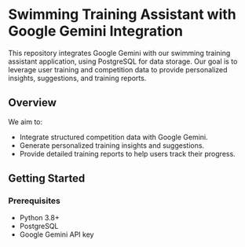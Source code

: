 # Swimming Training Assistant with Google Gemini Integration

This repository integrates Google Gemini with our swimming training assistant application, using PostgreSQL for data storage. Our goal is to leverage user training and competition data to provide personalized insights, suggestions, and training reports.

## Overview

We aim to:
- Integrate structured competition data with Google Gemini.
- Generate personalized training insights and suggestions.
- Provide detailed training reports to help users track their progress.

## Getting Started

### Prerequisites

- Python 3.8+
- PostgreSQL
- Google Gemini API key
